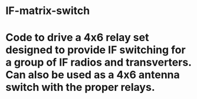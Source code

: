 # IF-matrix-switch
# Code to drive a 4x6 relay set designed to provide IF switching for a group of IF radios and transverters. Can also be used as a 4x6 antenna switch with the proper relays.
